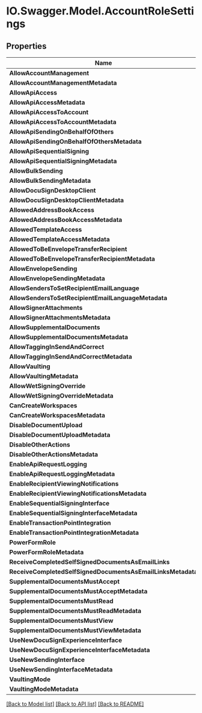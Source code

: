 # IO.Swagger.Model.AccountRoleSettings
## Properties

Name | Type | Description | Notes
------------ | ------------- | ------------- | -------------
**AllowAccountManagement** | **string** |  | [optional] 
**AllowAccountManagementMetadata** | [**SettingsMetadata**](SettingsMetadata.md) |  | [optional] 
**AllowApiAccess** | **string** |  | [optional] 
**AllowApiAccessMetadata** | [**SettingsMetadata**](SettingsMetadata.md) |  | [optional] 
**AllowApiAccessToAccount** | **string** |  | [optional] 
**AllowApiAccessToAccountMetadata** | [**SettingsMetadata**](SettingsMetadata.md) |  | [optional] 
**AllowApiSendingOnBehalfOfOthers** | **string** |  | [optional] 
**AllowApiSendingOnBehalfOfOthersMetadata** | [**SettingsMetadata**](SettingsMetadata.md) |  | [optional] 
**AllowApiSequentialSigning** | **string** |  | [optional] 
**AllowApiSequentialSigningMetadata** | [**SettingsMetadata**](SettingsMetadata.md) |  | [optional] 
**AllowBulkSending** | **string** |  | [optional] 
**AllowBulkSendingMetadata** | [**SettingsMetadata**](SettingsMetadata.md) |  | [optional] 
**AllowDocuSignDesktopClient** | **string** |  | [optional] 
**AllowDocuSignDesktopClientMetadata** | [**SettingsMetadata**](SettingsMetadata.md) |  | [optional] 
**AllowedAddressBookAccess** | **string** |  | [optional] 
**AllowedAddressBookAccessMetadata** | [**SettingsMetadata**](SettingsMetadata.md) |  | [optional] 
**AllowedTemplateAccess** | **string** |  | [optional] 
**AllowedTemplateAccessMetadata** | [**SettingsMetadata**](SettingsMetadata.md) |  | [optional] 
**AllowedToBeEnvelopeTransferRecipient** | **string** |  | [optional] 
**AllowedToBeEnvelopeTransferRecipientMetadata** | [**SettingsMetadata**](SettingsMetadata.md) |  | [optional] 
**AllowEnvelopeSending** | **string** |  | [optional] 
**AllowEnvelopeSendingMetadata** | [**SettingsMetadata**](SettingsMetadata.md) |  | [optional] 
**AllowSendersToSetRecipientEmailLanguage** | **string** |  | [optional] 
**AllowSendersToSetRecipientEmailLanguageMetadata** | [**SettingsMetadata**](SettingsMetadata.md) |  | [optional] 
**AllowSignerAttachments** | **string** |  | [optional] 
**AllowSignerAttachmentsMetadata** | [**SettingsMetadata**](SettingsMetadata.md) |  | [optional] 
**AllowSupplementalDocuments** | **string** |  | [optional] 
**AllowSupplementalDocumentsMetadata** | [**SettingsMetadata**](SettingsMetadata.md) |  | [optional] 
**AllowTaggingInSendAndCorrect** | **string** |  | [optional] 
**AllowTaggingInSendAndCorrectMetadata** | [**SettingsMetadata**](SettingsMetadata.md) |  | [optional] 
**AllowVaulting** | **string** |  | [optional] 
**AllowVaultingMetadata** | [**SettingsMetadata**](SettingsMetadata.md) |  | [optional] 
**AllowWetSigningOverride** | **string** |  | [optional] 
**AllowWetSigningOverrideMetadata** | [**SettingsMetadata**](SettingsMetadata.md) |  | [optional] 
**CanCreateWorkspaces** | **string** |  | [optional] 
**CanCreateWorkspacesMetadata** | [**SettingsMetadata**](SettingsMetadata.md) |  | [optional] 
**DisableDocumentUpload** | **string** |  | [optional] 
**DisableDocumentUploadMetadata** | [**SettingsMetadata**](SettingsMetadata.md) |  | [optional] 
**DisableOtherActions** | **string** |  | [optional] 
**DisableOtherActionsMetadata** | [**SettingsMetadata**](SettingsMetadata.md) |  | [optional] 
**EnableApiRequestLogging** | **string** |  | [optional] 
**EnableApiRequestLoggingMetadata** | [**SettingsMetadata**](SettingsMetadata.md) |  | [optional] 
**EnableRecipientViewingNotifications** | **string** |  | [optional] 
**EnableRecipientViewingNotificationsMetadata** | [**SettingsMetadata**](SettingsMetadata.md) |  | [optional] 
**EnableSequentialSigningInterface** | **string** |  | [optional] 
**EnableSequentialSigningInterfaceMetadata** | [**SettingsMetadata**](SettingsMetadata.md) |  | [optional] 
**EnableTransactionPointIntegration** | **string** |  | [optional] 
**EnableTransactionPointIntegrationMetadata** | [**SettingsMetadata**](SettingsMetadata.md) |  | [optional] 
**PowerFormRole** | **string** |  | [optional] 
**PowerFormRoleMetadata** | [**SettingsMetadata**](SettingsMetadata.md) |  | [optional] 
**ReceiveCompletedSelfSignedDocumentsAsEmailLinks** | **string** |  | [optional] 
**ReceiveCompletedSelfSignedDocumentsAsEmailLinksMetadata** | [**SettingsMetadata**](SettingsMetadata.md) |  | [optional] 
**SupplementalDocumentsMustAccept** | **string** |  | [optional] 
**SupplementalDocumentsMustAcceptMetadata** | [**SettingsMetadata**](SettingsMetadata.md) |  | [optional] 
**SupplementalDocumentsMustRead** | **string** |  | [optional] 
**SupplementalDocumentsMustReadMetadata** | [**SettingsMetadata**](SettingsMetadata.md) |  | [optional] 
**SupplementalDocumentsMustView** | **string** |  | [optional] 
**SupplementalDocumentsMustViewMetadata** | [**SettingsMetadata**](SettingsMetadata.md) |  | [optional] 
**UseNewDocuSignExperienceInterface** | **string** |  | [optional] 
**UseNewDocuSignExperienceInterfaceMetadata** | [**SettingsMetadata**](SettingsMetadata.md) |  | [optional] 
**UseNewSendingInterface** | **string** |  | [optional] 
**UseNewSendingInterfaceMetadata** | [**SettingsMetadata**](SettingsMetadata.md) |  | [optional] 
**VaultingMode** | **string** |  | [optional] 
**VaultingModeMetadata** | [**SettingsMetadata**](SettingsMetadata.md) |  | [optional] 

[[Back to Model list]](../README.md#documentation-for-models) [[Back to API list]](../README.md#documentation-for-api-endpoints) [[Back to README]](../README.md)

